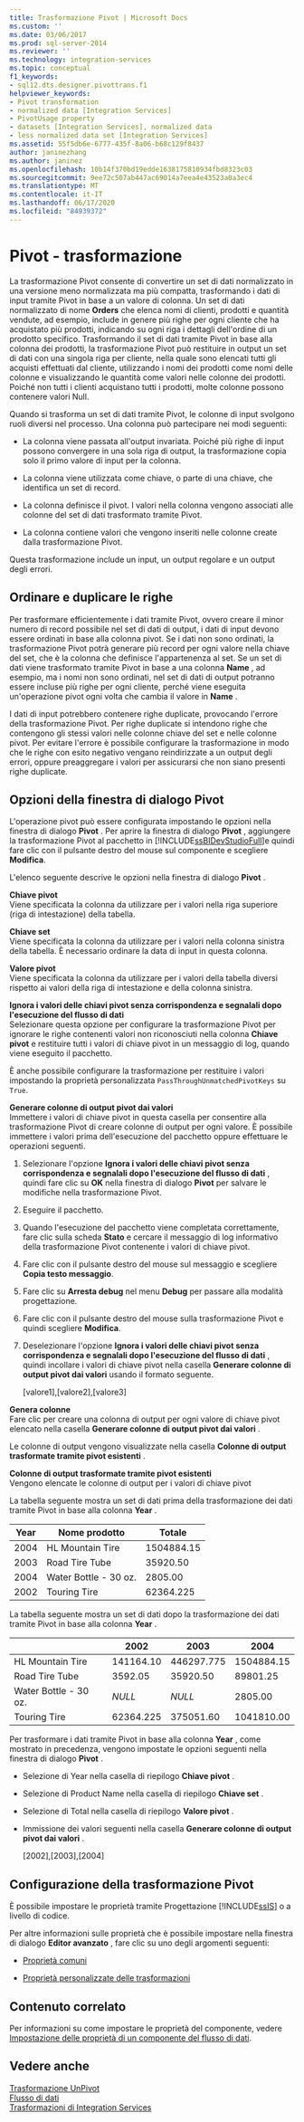 ```yaml
---
title: Trasformazione Pivot | Microsoft Docs
ms.custom: ''
ms.date: 03/06/2017
ms.prod: sql-server-2014
ms.reviewer: ''
ms.technology: integration-services
ms.topic: conceptual
f1_keywords:
- sql12.dts.designer.pivottrans.f1
helpviewer_keywords:
- Pivot transformation
- normalized data [Integration Services]
- PivotUsage property
- datasets [Integration Services], normalized data
- less normalized data set [Integration Services]
ms.assetid: 55f5db6e-6777-435f-8a06-b68c129f8437
author: janinezhang
ms.author: janinez
ms.openlocfilehash: 10b14f370bd19edde1638175810934fbd8323c03
ms.sourcegitcommit: 9ee72c507ab447ac69014a7eea4e43523a0a3ec4
ms.translationtype: MT
ms.contentlocale: it-IT
ms.lasthandoff: 06/17/2020
ms.locfileid: "84939372"
---
```

# <a name="pivot-transformation"></a>Pivot - trasformazione
  La trasformazione Pivot consente di convertire un set di dati normalizzato in una versione meno normalizzata ma più compatta, trasformando i dati di input tramite Pivot in base a un valore di colonna. Un set di dati normalizzato di nome **Orders** che elenca nomi di clienti, prodotti e quantità vendute, ad esempio, include in genere più righe per ogni cliente che ha acquistato più prodotti, indicando su ogni riga i dettagli dell'ordine di un prodotto specifico. Trasformando il set di dati tramite Pivot in base alla colonna dei prodotti, la trasformazione Pivot può restituire in output un set di dati con una singola riga per cliente, nella quale sono elencati tutti gli acquisti effettuati dal cliente, utilizzando i nomi dei prodotti come nomi delle colonne e visualizzando le quantità come valori nelle colonne dei prodotti. Poiché non tutti i clienti acquistano tutti i prodotti, molte colonne possono contenere valori Null.  
  
 Quando si trasforma un set di dati tramite Pivot, le colonne di input svolgono ruoli diversi nel processo. Una colonna può partecipare nei modi seguenti:  
  
-   La colonna viene passata all'output invariata. Poiché più righe di input possono convergere in una sola riga di output, la trasformazione copia solo il primo valore di input per la colonna.  
  
-   La colonna viene utilizzata come chiave, o parte di una chiave, che identifica un set di record.  
  
-   La colonna definisce il pivot. I valori nella colonna vengono associati alle colonne del set di dati trasformato tramite Pivot.  
  
-   La colonna contiene valori che vengono inseriti nelle colonne create dalla trasformazione Pivot.  
  
 Questa trasformazione include un input, un output regolare e un output degli errori.  
  
## <a name="sort-and-duplicate-rows"></a>Ordinare e duplicare le righe  
 Per trasformare efficientemente i dati tramite Pivot, ovvero creare il minor numero di record possibile nel set di dati di output, i dati di input devono essere ordinati in base alla colonna pivot. Se i dati non sono ordinati, la trasformazione Pivot potrà generare più record per ogni valore nella chiave del set, che è la colonna che definisce l'appartenenza al set. Se un set di dati viene trasformato tramite Pivot in base a una colonna **Name** , ad esempio, ma i nomi non sono ordinati, nel set di dati di output potranno essere incluse più righe per ogni cliente, perché viene eseguita un'operazione pivot ogni volta che cambia il valore in **Name** .  
  
 I dati di input potrebbero contenere righe duplicate, provocando l'errore della trasformazione Pivot. Per righe duplicate si intendono righe che contengono gli stessi valori nelle colonne chiave del set e nelle colonne pivot. Per evitare l'errore è possibile configurare la trasformazione in modo che le righe con esito negativo vengano reindirizzate a un output degli errori, oppure preaggregare i valori per assicurarsi che non siano presenti righe duplicate.  
  
##  <a name="options-in-the-pivot-dialog-box"></a><a name="options"></a> Opzioni della finestra di dialogo Pivot  
 L'operazione pivot può essere configurata impostando le opzioni nella finestra di dialogo **Pivot** . Per aprire la finestra di dialogo **Pivot** , aggiungere la trasformazione Pivot al pacchetto in [!INCLUDE[ssBIDevStudioFull](../../../includes/ssbidevstudiofull-md.md)]e quindi fare clic con il pulsante destro del mouse sul componente e scegliere **Modifica**.  
  
 L'elenco seguente descrive le opzioni nella finestra di dialogo **Pivot** .  
  
 **Chiave pivot**  
 Viene specificata la colonna da utilizzare per i valori nella riga superiore (riga di intestazione) della tabella.  
  
 **Chiave set**  
 Viene specificata la colonna da utilizzare per i valori nella colonna sinistra della tabella. È necessario ordinare la data di input in questa colonna.  
  
 **Valore pivot**  
 Viene specificata la colonna da utilizzare per i valori della tabella diversi rispetto ai valori della riga di intestazione e della colonna sinistra.  
  
 **Ignora i valori delle chiavi pivot senza corrispondenza e segnalali dopo l'esecuzione del flusso di dati**  
 Selezionare questa opzione per configurare la trasformazione Pivot per ignorare le righe contenenti valori non riconosciuti nella colonna **Chiave pivot** e restituire tutti i valori di chiave pivot in un messaggio di log, quando viene eseguito il pacchetto.  
  
 È anche possibile configurare la trasformazione per restituire i valori impostando la proprietà personalizzata `PassThroughUnmatchedPivotKeys` su `True`.  
  
 **Generare colonne di output pivot dai valori**  
 Immettere i valori di chiave pivot in questa casella per consentire alla trasformazione Pivot di creare colonne di output per ogni valore. È possibile immettere i valori prima dell'esecuzione del pacchetto oppure effettuare le operazioni seguenti.  
  
1.  Selezionare l'opzione **Ignora i valori delle chiavi pivot senza corrispondenza e segnalali dopo l'esecuzione del flusso di dati** , quindi fare clic su **OK** nella finestra di dialogo **Pivot** per salvare le modifiche nella trasformazione Pivot.  
  
2.  Eseguire il pacchetto.  
  
3.  Quando l'esecuzione del pacchetto viene completata correttamente, fare clic sulla scheda **Stato** e cercare il messaggio di log informativo della trasformazione Pivot contenente i valori di chiave pivot.  
  
4.  Fare clic con il pulsante destro del mouse sul messaggio e scegliere **Copia testo messaggio**.  
  
5.  Fare clic su **Arresta debug** nel menu **Debug** per passare alla modalità progettazione.  
  
6.  Fare clic con il pulsante destro del mouse sulla trasformazione Pivot e quindi scegliere **Modifica**.  
  
7.  Deselezionare l'opzione **Ignora i valori delle chiavi pivot senza corrispondenza e segnalali dopo l'esecuzione del flusso di dati** , quindi incollare i valori di chiave pivot nella casella **Generare colonne di output pivot dai valori** usando il formato seguente.  
  
     [valore1],[valore2],[valore3]  
  
 **Genera colonne**  
 Fare clic per creare una colonna di output per ogni valore di chiave pivot elencato nella casella **Generare colonne di output pivot dai valori** .  
  
 Le colonne di output vengono visualizzate nella casella **Colonne di output trasformate tramite pivot esistenti** .  
  
 **Colonne di output trasformate tramite pivot esistenti**  
 Vengono elencate le colonne di output per i valori di chiave pivot  
  
 La tabella seguente mostra un set di dati prima della trasformazione dei dati tramite Pivot in base alla colonna **Year** .  
  
|Year|Nome prodotto|Totale|  
|----------|------------------|-----------|  
|2004|HL Mountain Tire|1504884.15|  
|2003|Road Tire Tube|35920.50|  
|2004|Water Bottle - 30 oz.|2805.00|  
|2002|Touring Tire|62364.225|  
  
 La tabella seguente mostra un set di dati dopo la trasformazione dei dati tramite Pivot in base alla colonna **Year** .  
  
||2002|2003|2004|  
|-|----------|----------|----------|  
|HL Mountain Tire|141164.10|446297.775|1504884.15|  
|Road Tire Tube|3592.05|35920.50|89801.25|  
|Water Bottle - 30 oz.|*NULL*|*NULL*|2805.00|  
|Touring Tire|62364.225|375051.60|1041810.00|  
  
 Per trasformare i dati tramite Pivot in base alla colonna **Year** , come mostrato in precedenza, vengono impostate le opzioni seguenti nella finestra di dialogo **Pivot** .  
  
-   Selezione di Year nella casella di riepilogo **Chiave pivot** .  
  
-   Selezione di Product Name nella casella di riepilogo **Chiave set** .  
  
-   Selezione di Total nella casella di riepilogo **Valore pivot** .  
  
-   Immissione dei valori seguenti nella casella **Generare colonne di output pivot dai valori** .  
  
     [2002],[2003],[2004]  
  
## <a name="configuration-of-the-pivot-transformation"></a>Configurazione della trasformazione Pivot  
 È possibile impostare le proprietà tramite Progettazione [!INCLUDE[ssIS](../../../includes/ssis-md.md)] o a livello di codice.  
  
 Per altre informazioni sulle proprietà che è possibile impostare nella finestra di dialogo **Editor avanzato** , fare clic su uno degli argomenti seguenti:  
  
-   [Proprietà comuni](../../common-properties.md)  
  
-   [Proprietà personalizzate delle trasformazioni](transformation-custom-properties.md)  
  
## <a name="related-content"></a>Contenuto correlato  
 Per informazioni su come impostare le proprietà del componente, vedere [Impostazione delle proprietà di un componente del flusso di dati](../set-the-properties-of-a-data-flow-component.md).  
  
## <a name="see-also"></a>Vedere anche  
 [Trasformazione UnPivot](pivot-transformation.md)   
 [Flusso di dati](../data-flow.md)   
 [Trasformazioni di Integration Services](integration-services-transformations.md)  
  
  
